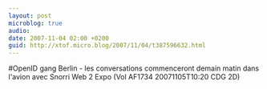 ```yaml
---
layout: post
microblog: true
audio: 
date: 2007-11-04 02:00 +0200
guid: http://xtof.micro.blog/2007/11/04/t387596632.html
---
```

#OpenID gang Berlin - les conversations commenceront demain matin dans l'avion avec Snorri  Web 2 Expo (Vol AF1734 20071105T10:20 CDG 2D)
